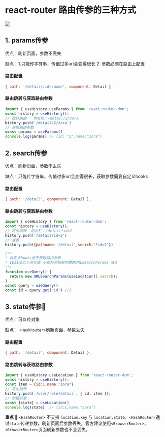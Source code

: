 # react-router 路由传参的三种方式

![]( https://pic2.zhimg.com/v2-88ee8a9a2ed5ceeb0f2861b3c1af0bf8_1440w.jpg?source=172ae18b)

## 1. params传参

优点：刷新页面，参数不丢失

缺点：1.只能传字符串，传值过多url会变得很长 2. 参数必须在路由上配置

#### 路由配置

```js
{ path: '/detail/:id/:name', component: Detail },
```

#### 路由跳转与获取路由参数

```js
import { useHistory,useParams } from 'react-router-dom';
const history = useHistory();
// 跳转路由   地址栏：/detail/2/zora
history.push('/detail/2/zora')
// 获取路由参数
const params = useParams()  
console.log(params) // {id: "2",name:"zora"}
```

## 2. search传参

优点：刷新页面，参数不丢失

缺点：只能传字符串，传值过多url会变得很长，获取参数需要自定义hooks

#### 路由配置

```js
{ path: '/detail', component: Detail },
```

#### 路由跳转与获取路由参数

```js
import { useHistory } from 'react-router-dom';
const history = useHistory();
// 路由跳转  地址栏：/detail?id=2
history.push('/detail?id=2')  
// 或者
history.push({pathname:'/detail',search:'?id=2'})

/**
* 自定义hooks用于获取路由参数
* IE11及以下浏览器 不支持浏览器内置的URLSearchParams API
**/
function useQuery() {
  return new URLSearchParams(useLocation().search);
}
const query = useQuery()
const id = query.get('id') //2
```

## 3. state传参🙌

优点：可以传对象

缺点： `<HashRouter>`刷新页面，参数丢失

#### 路由配置

```js
{ path: '/detail', component: Detail },
```

#### 路由跳转与获取路由参数

```js
import { useHistory,useLocation } from 'react-router-dom';
const history = useHistory();
const item = {id:1,name:"zora"}
// 路由跳转
history.push(`/user/role/detail`, { id: item });
// 参数获取
const {state} = useLocation()
console.log(state)  // {id:1,name:"zora"}
```

**重点 🏁** `<HashRouter>` 不支持 `location.key` 与 `location.state`，`<HashRouter>`通过`state`传递参数，刷新页面后参数丢失，官方建议使用`<BrowserRouter>`，`<BrowserRouter>`页面刷新参数也不会丢失。
